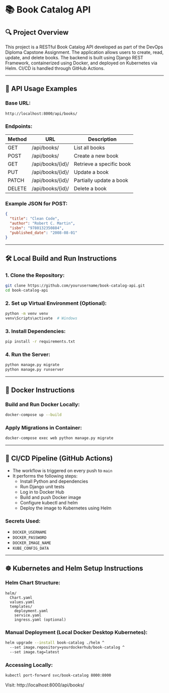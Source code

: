 # 📚 Book Catalog API

## 🔍 Project Overview
This project is a RESTful Book Catalog API developed as part of the DevOps Diploma Capstone Assignment. The application allows users to create, read, update, and delete books. The backend is built using Django REST Framework, containerized using Docker, and deployed on Kubernetes via Helm. CI/CD is handled through GitHub Actions.

---

## 🔗 API Usage Examples

### Base URL:
```
http://localhost:8000/api/books/
```

### Endpoints:
| Method | URL | Description |
|--------|-----|-------------|
| GET | /api/books/ | List all books |
| POST | /api/books/ | Create a new book |
| GET | /api/books/{id}/ | Retrieve a specific book |
| PUT | /api/books/{id}/ | Update a book |
| PATCH | /api/books/{id}/ | Partially update a book |
| DELETE | /api/books/{id}/ | Delete a book |

### Example JSON for POST:
```json
{
  "title": "Clean Code",
  "author": "Robert C. Martin",
  "isbn": "9780132350884",
  "published_date": "2008-08-01"
}
```

---

## 🛠 Local Build and Run Instructions

### 1. Clone the Repository:
```bash
git clone https://github.com/yourusername/book-catalog-api.git
cd book-catalog-api
```

### 2. Set up Virtual Environment (Optional):
```bash
python -m venv venv
venv\Scripts\activate  # Windows
```

### 3. Install Dependencies:
```bash
pip install -r requirements.txt
```

### 4. Run the Server:
```bash
python manage.py migrate
python manage.py runserver
```

---

## 🐳 Docker Instructions

### Build and Run Docker Locally:
```bash
docker-compose up --build
```

### Apply Migrations in Container:
```bash
docker-compose exec web python manage.py migrate
```

---

## 🤖 CI/CD Pipeline (GitHub Actions)

- The workflow is triggered on every push to `main`
- It performs the following steps:
  - Install Python and dependencies
  - Run Django unit tests
  - Log in to Docker Hub
  - Build and push Docker image
  - Configure kubectl and helm
  - Deploy the image to Kubernetes using Helm

### Secrets Used:
- `DOCKER_USERNAME`
- `DOCKER_PASSWORD`
- `DOCKER_IMAGE_NAME`
- `KUBE_CONFIG_DATA`

---

## ☸️ Kubernetes and Helm Setup Instructions

### Helm Chart Structure:
```
helm/
  Chart.yaml
  values.yaml
  templates/
    deployment.yaml
    service.yaml
    ingress.yaml (optional)
```

### Manual Deployment (Local Docker Desktop Kubernetes):
```bash
helm upgrade --install book-catalog ./helm ^
  --set image.repository=yourdockerhub/book-catalog ^
  --set image.tag=latest
```

### Accessing Locally:
```bash
kubectl port-forward svc/book-catalog 8000:8000
```
Visit: http://localhost:8000/api/books/